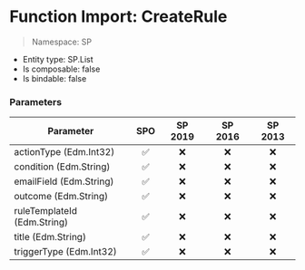 # Function Import: CreateRule

> Namespace: SP

- Entity type: SP.List
- Is composable: false
- Is bindable: false

### Parameters

Parameter | SPO | SP 2019 | SP 2016 | SP 2013
----------|:---:|:-------:|:-------:|:-------:
actionType (Edm.Int32) | ✅ | ❌ | ❌ | ❌
condition (Edm.String) | ✅ | ❌ | ❌ | ❌
emailField (Edm.String) | ✅ | ❌ | ❌ | ❌
outcome (Edm.String) | ✅ | ❌ | ❌ | ❌
ruleTemplateId (Edm.String) | ✅ | ❌ | ❌ | ❌
title (Edm.String) | ✅ | ❌ | ❌ | ❌
triggerType (Edm.Int32) | ✅ | ❌ | ❌ | ❌